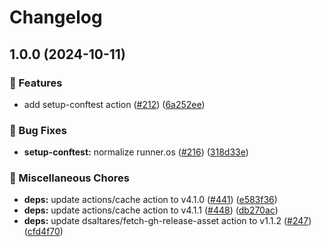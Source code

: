 # Changelog

## 1.0.0 (2024-10-11)


### 🎉 Features

* add setup-conftest action ([#212](https://github.com/grafana/shared-workflows/issues/212)) ([6a252ee](https://github.com/grafana/shared-workflows/commit/6a252ee32cc3109533ce51789842d3ed78e6abf2))


### 🐛 Bug Fixes

* **setup-conftest:** normalize runner.os ([#216](https://github.com/grafana/shared-workflows/issues/216)) ([318d33e](https://github.com/grafana/shared-workflows/commit/318d33e1f443b2f511a21593f1945e9e026c86d0))


### 🔧 Miscellaneous Chores

* **deps:** update actions/cache action to v4.1.0 ([#441](https://github.com/grafana/shared-workflows/issues/441)) ([e583f36](https://github.com/grafana/shared-workflows/commit/e583f3676b58bba1b3a278be432b4220800abf2f))
* **deps:** update actions/cache action to v4.1.1 ([#448](https://github.com/grafana/shared-workflows/issues/448)) ([db270ac](https://github.com/grafana/shared-workflows/commit/db270ac9e0cd900940a87e7187c1d4863a997568))
* **deps:** update dsaltares/fetch-gh-release-asset action to v1.1.2 ([#247](https://github.com/grafana/shared-workflows/issues/247)) ([cfd4f70](https://github.com/grafana/shared-workflows/commit/cfd4f702bf0e979fe1f3d074154ab1616a7c4d75))
